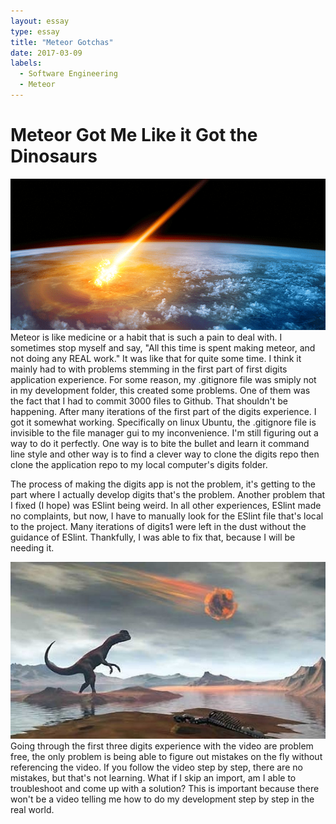 ```yaml
---
layout: essay
type: essay
title: "Meteor Gotchas"
date: 2017-03-09
labels:
  - Software Engineering
  - Meteor
---
```


# Meteor Got Me Like it Got the Dinosaurs

<img class="ui tiny left circular floated image" src="../images/boom.png">
Meteor is like medicine or a habit that is such a pain to deal with. I sometimes stop myself and say, "All this time is spent making meteor, and not doing any REAL work." It was like that for quite some time. I think it mainly had to with problems stemming in the first part of first digits application experience. For some reason, my .gitignore file was smiply not in my development folder, this created some problems. One of them was the fact that I had to commit 3000 files to Github. That shouldn't be happening. After many iterations of the first part of the digits experience. I got it somewhat working. Specifically on linux Ubuntu, the .gitignore file is invisible to the file manager gui to my inconvenience. I'm still figuring out a way to do it perfectly. One way is to bite the bullet and learn it command line style and other way is to find a clever way to clone the digits repo then clone the application repo to my local computer's digits folder. 

The process of making the digits app is not the problem, it's getting to the part where I actually develop digits that's the problem. Another problem that I fixed (I hope) was ESlint being weird. In all other experiences, ESlint made no complaints, but now, I have to manually look for the ESlint file that's local to the project. Many iterations of digits1 were left in the dust without the guidance of ESlint. Thankfully, I was able to fix that, because I will be needing it. 

<img class="ui tiny left circular floated image" src="../images/dino.jpg">
Going through the first three digits experience with the video are problem free, the only problem is being able to  figure out mistakes on the fly without referencing the video. If you follow the video step by step, there are no mistakes, but that's not learning. What if I skip an import, am I able to troubleshoot and come up with a solution? This is important because there won't be a video telling me how to do my development step by step in the real world. 
